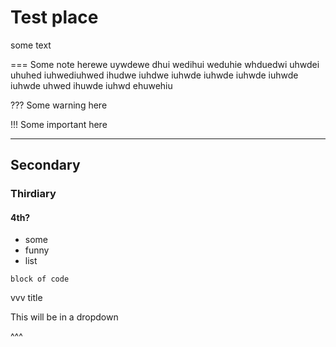 # Test place

some text 

=== 
    Some note herewe uywdewe dhui wedihui weduhie whduedwi uhwdei uhuhed iuhwediuhwed ihudwe iuhdwe iuhwde iuhwde iuhwde iuhwde iuhwde uhwed ihuwde iuhwd ehuwehiu

??? 
    Some warning here

!!! 
    Some important here

___

## Secondary

### Thirdiary

#### 4th?

- some
- funny
- list

```
block of code
```

vvv title

This will be in a dropdown

^^^